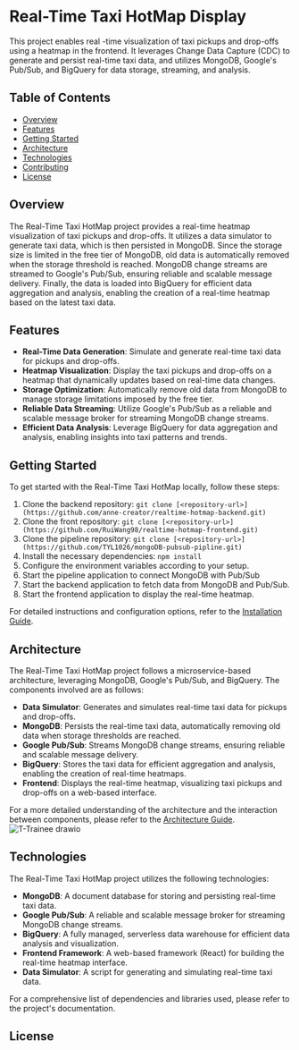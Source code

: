 
# Real-Time Taxi HotMap Display

This project enables real
-time visualization of taxi pickups and drop-offs using a heatmap in the frontend. It leverages Change Data Capture (CDC) to generate and persist real-time taxi data, and utilizes MongoDB, Google's Pub/Sub, and BigQuery for data storage, streaming, and analysis.

## Table of Contents


- [Overview](#overview)
- [Features](#features)
- [Getting Started](#getting-started)
- [Architecture](#architecture)
- [Technologies](#technologies)
- [Contributing](#contributing)
- [License](#license)

## Overview

The Real-Time Taxi HotMap project provides a real-time heatmap visualization of taxi pickups and drop-offs. It utilizes a data simulator to generate taxi data, which is then persisted in MongoDB. Since the storage size is limited in the free tier of MongoDB, old data is automatically removed when the storage threshold is reached. MongoDB change streams are streamed to Google's Pub/Sub, ensuring reliable and scalable message delivery. Finally, the data is loaded into BigQuery for efficient data aggregation and analysis, enabling the creation of a real-time heatmap based on the latest taxi data.

## Features

- **Real-Time Data Generation**: Simulate and generate real-time taxi data for pickups and drop-offs.
- **Heatmap Visualization**: Display the taxi pickups and drop-offs on a heatmap that dynamically updates based on real-time data changes.
- **Storage Optimization**: Automatically remove old data from MongoDB to manage storage limitations imposed by the free tier.
- **Reliable Data Streaming**: Utilize Google's Pub/Sub as a reliable and scalable message broker for streaming MongoDB change streams.
- **Efficient Data Analysis**: Leverage BigQuery for data aggregation and analysis, enabling insights into taxi patterns and trends.

## Getting Started

To get started with the Real-Time Taxi HotMap locally, follow these steps:

1. Clone the backend repository: `git clone [<repository-url>](https://github.com/anne-creator/realtime-hotmap-backend.git)`
2. Clone the front repository: `git clone [<repository-url>](https://github.com/RuiWang98/realtime-hotmap-frontend.git)`
3. Clone the pipeline repository: `git clone [<repository-url>](https://github.com/TYL1026/mongoDB-pubsub-pipline.git)` 
4. Install the necessary dependencies: `npm install`
5. Configure the environment variables according to your setup.
6. Start the pipeline application to connect MongoDB with Pub/Sub
7. Start the backend application to fetch data from MongoDB and Pub/Sub.
8. Start the frontend application to display the real-time heatmap.

For detailed instructions and configuration options, refer to the [Installation Guide](./docs/installation.md).

## Architecture

The Real-Time Taxi HotMap project follows a microservice-based architecture, leveraging MongoDB, Google's Pub/Sub, and BigQuery. The components involved are as follows:

- **Data Simulator**: Generates and simulates real-time taxi data for pickups and drop-offs.
- **MongoDB**: Persists the real-time taxi data, automatically removing old data when storage thresholds are reached.
- **Google Pub/Sub**: Streams MongoDB change streams, ensuring reliable and scalable message delivery.
- **BigQuery**: Stores the taxi data for efficient aggregation and analysis, enabling the creation of real-time heatmaps.
- **Frontend**: Displays the real-time heatmap, visualizing taxi pickups and drop-offs on a web-based interface.

For a more detailed understanding of the architecture and the interaction between components, please refer to the [Architecture Guide](./docs/architecture.md).
![T-Trainee drawio](https://github.com/anne-creator/realtime-hotmap-backend/assets/65515982/af50f390-2261-4ba7-b2e6-2410d090d308)

## Technologies

The Real-Time Taxi HotMap project utilizes the following technologies:

- **MongoDB**: A document database for storing and persisting real-time taxi data.
- **Google Pub/Sub**: A reliable and scalable message broker for streaming MongoDB change streams.
- **BigQuery**: A fully managed, serverless data warehouse for efficient data analysis and visualization.
- **Frontend Framework**: A web-based framework (React) for building the real-time heatmap interface.
- **Data Simulator**: A script for generating and simulating real-time taxi data.

For a comprehensive list of dependencies and libraries used, please refer to the project's documentation.



## License

